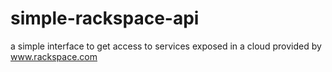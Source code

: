 simple-rackspace-api
====================

a simple interface to get access to services exposed in a cloud provided by www.rackspace.com
